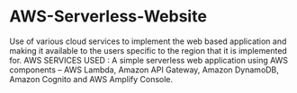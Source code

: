 # AWS-Serverless-Website

Use of various cloud services to implement the web based application and making it available to the users specific to the region that it is implemented for.
AWS SERVICES USED : A simple serverless web application using AWS components – AWS Lambda, Amazon API Gateway, Amazon DynamoDB, Amazon Cognito and AWS Amplify Console.

